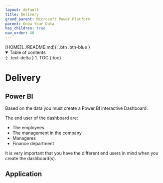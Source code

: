 ```yaml
---
layout: default
title: Delivery
grand_parent: Microsoft Power Platform
parent: Know Your Data
has_children: true
nav_order: 40
---
```


<span class="fs-1">
[HOME](../README.md){: .btn .btn-blue }
</span>

<details open markdown="block">
  <summary>
    Table of contents
  </summary>
  {: .text-delta }
1. TOC
{:toc}
</details>

# Delivery


## Power BI
Based on the data you must create a Power BI interactive Dashboard.

The end user of the dashboard are:

- The employees
- The management in the company
- Manageres
- Finance department

It is very important that you have the different end users in mind when you create the dashboard(*s*).

## Application